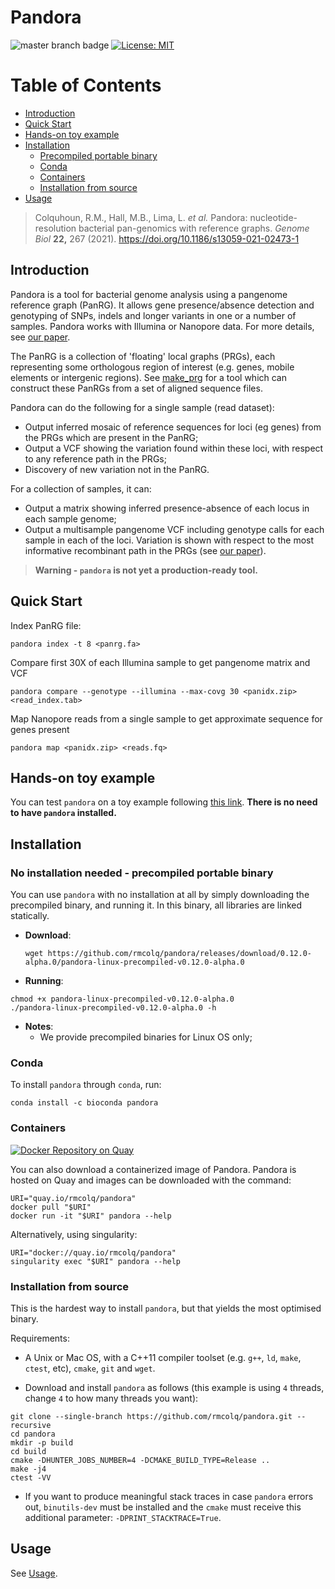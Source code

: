 # Pandora

![master branch badge](https://github.com/rmcolq/pandora/actions/workflows/ci.yaml/badge.svg)
[![License: MIT](https://img.shields.io/badge/License-MIT-yellow.svg)](https://opensource.org/licenses/MIT)


[TOC]: #

# Table of Contents
- [Introduction](#introduction)
- [Quick Start](#quick-start)
- [Hands-on toy example](#hands-on-toy-example)
- [Installation](#installation)
  - [Precompiled portable binary](#no-installation-needed---precompiled-portable-binary)
  - [Conda](#conda)
  - [Containers](#containers)
  - [Installation from source](#installation-from-source)
- [Usage](#usage)

> Colquhoun, R.M., Hall, M.B., Lima, L. *et al.* Pandora: nucleotide-resolution bacterial pan-genomics with reference graphs. *Genome Biol* **22,** 267 (2021). https://doi.org/10.1186/s13059-021-02473-1


## Introduction
Pandora is a tool for bacterial genome analysis using a pangenome reference graph (PanRG). It allows gene presence/absence detection and genotyping of SNPs, indels and longer variants in one or a number of samples. Pandora works with Illumina or Nanopore data. For more details, see [our paper][pandora_2020_paper].

The PanRG is a collection of 'floating'
local graphs (PRGs), each representing some orthologous region of interest
(e.g. genes, mobile elements or intergenic regions). See
[make_prg][make_prg] for a tool which can construct
these PanRGs from a set of aligned sequence files.

Pandora can do the following for a single sample (read dataset):
- Output inferred mosaic of reference sequences for loci (eg genes) from the PRGs which are present in the PanRG;
- Output a VCF showing the variation found within these loci, with respect to any reference path in the PRGs;
- Discovery of new variation not in the PanRG.

For a collection of samples, it can:
- Output a matrix showing inferred presence-absence of each locus in each sample genome;
- Output a multisample pangenome VCF including genotype calls for each sample in each of the loci. Variation is shown with respect to the most informative recombinant path in the PRGs (see [our paper][pandora_2020_paper]).

> **Warning - `pandora` is not yet a production-ready tool.** 

## Quick Start

Index PanRG file:

```
pandora index -t 8 <panrg.fa>
```

Compare first 30X of each Illumina sample to get pangenome matrix and
VCF

```
pandora compare --genotype --illumina --max-covg 30 <panidx.zip> <read_index.tab>
```

Map Nanopore reads from a single sample to get approximate sequence for
genes present

```
pandora map <panidx.zip> <reads.fq>
```

## Hands-on toy example

You can test `pandora` on a toy example following [this link](example).
**There is no need to have `pandora` installed.**

## Installation

### No installation needed - precompiled portable binary

You can use `pandora` with no installation at all by simply downloading the precompiled binary, and running it.
In this binary, all libraries are linked statically.

* **Download**:
  ```
  wget https://github.com/rmcolq/pandora/releases/download/0.12.0-alpha.0/pandora-linux-precompiled-v0.12.0-alpha.0
  ```

* **Running**:
```
chmod +x pandora-linux-precompiled-v0.12.0-alpha.0
./pandora-linux-precompiled-v0.12.0-alpha.0 -h
```

* **Notes**:
  * We provide precompiled binaries for Linux OS only;

### Conda

To install `pandora` through `conda`, run:
```
conda install -c bioconda pandora
```

### Containers

[![Docker Repository on Quay](https://quay.io/repository/rmcolq/pandora/status "Docker Repository on Quay")](https://quay.io/repository/rmcolq/pandora)

You can also download a containerized image of Pandora.
Pandora is hosted on Quay and images can be downloaded with the
command:

```
URI="quay.io/rmcolq/pandora"
docker pull "$URI"
docker run -it "$URI" pandora --help
```

Alternatively, using singularity:

```
URI="docker://quay.io/rmcolq/pandora"
singularity exec "$URI" pandora --help
```

### Installation from source

This is the hardest way to install `pandora`, but that yields the most optimised binary.

Requirements:
- A Unix or Mac OS, with a C++11 compiler toolset (e.g. `g++`, `ld`, `make`, `ctest`, etc), `cmake`, `git` and `wget`.

- Download and install `pandora` as follows (this example is using `4` threads, change `4` to how many threads you want):

```
git clone --single-branch https://github.com/rmcolq/pandora.git --recursive
cd pandora
mkdir -p build
cd build
cmake -DHUNTER_JOBS_NUMBER=4 -DCMAKE_BUILD_TYPE=Release ..
make -j4
ctest -VV
```

* If you want to produce meaningful stack traces in case `pandora` errors out, `binutils-dev` must be installed and the
  `cmake` must receive this additional parameter: `-DPRINT_STACKTRACE=True`.

## Usage

See [Usage](https://github.com/rmcolq/pandora/wiki/Usage).


<!--Link References-->
[pandora_2020_paper]: https://doi.org/10.1186/s13059-021-02473-1
[make_prg]: https://github.com/iqbal-lab-org/make_prg/